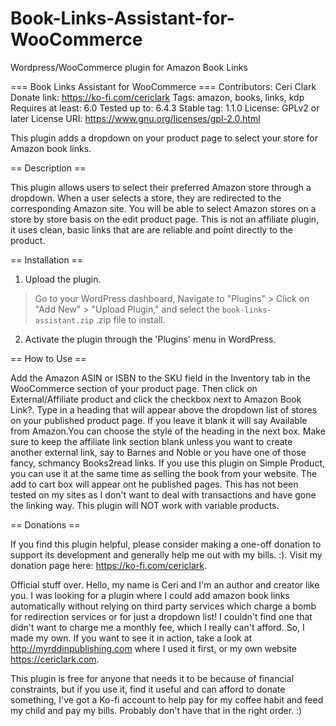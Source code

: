 # Book-Links-Assistant-for-WooCommerce
Wordpress/WooCommerce plugin for Amazon Book Links

=== Book Links Assistant for WooCommerce ===
Contributors: Ceri Clark
Donate link: https://ko-fi.com/cericlark
Tags: amazon, books, links, kdp
Requires at least: 6.0
Tested up to: 6.4.3
Stable tag: 1.1.0
License: GPLv2 or later
License URI: https://www.gnu.org/licenses/gpl-2.0.html

This plugin adds a dropdown on your product page to select your store for Amazon book links.

== Description ==

This plugin allows users to select their preferred Amazon store through a dropdown. When a user selects a store, they are redirected to the corresponding Amazon site. You will be able to select Amazon stores on a store by store basis on the edit product page. This is not an affiliate plugin, it uses clean, basic links that are are reliable and point directly to the product.

== Installation ==
1. Upload the plugin.
>Go to your WordPress dashboard, 
>Navigate to "Plugins" >
>Click on "Add New" > 
>"Upload Plugin," 
>and select the `book-links-assistant.zip` .zip file to install.

2. Activate the plugin through the 'Plugins' menu in WordPress.

== How to Use ==

Add the Amazon ASIN or ISBN to the SKU field in the Inventory tab in the WooCommerce section of your product page. Then click on External/Affiliate product and click the checkbox next to Amazon Book Link?.
Type in a heading that will appear above the dropdown list of stores on your published product page.  If you leave it blank it will say Available from Amazon.You can choose the style of the heading in the next box.
Make sure to keep the affiliate link section blank unless you want to create another external link, say to Barnes and Noble or you have one of those fancy, schmancy Books2read links. 
If you use this plugin on Simple Product, you can use it at the same time as selling the book from your website. The add to cart box will appear ont he published pages. This has not been tested on my sites as I don't want to deal with transactions and have gone the linking way.
This plugin will NOT work with variable products.

== Donations ==

If you find this plugin helpful, please consider making a one-off donation to support its development and generally help me out with my bills. :). Visit my donation page here: https://ko-fi.com/cericlark.

Official stuff over.
Hello, my name is Ceri and I'm an author and creator like you. I was looking for a plugin where I could add amazon book links automatically without relying on third party services which charge a bomb for redirection services or for just a dropdown list! I couldn't find one that didn't want to charge me a monthly fee, which I really can't afford. So, I made my own. If you want to see it in action, take a look at http://myrddinpublishing.com where I used it first, or my own website https://cericlark.com.

This plugin is free for anyone that needs it to be because of financial constraints, but if you use it, find it useful and can afford to donate something, I've got a Ko-fi account to help pay for my coffee habit and feed my child and pay my bills. Probably don't have that in the right order. :)